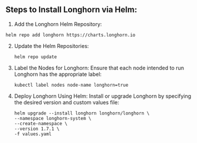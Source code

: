 ## Steps to Install Longhorn via Helm:

1. Add the Longhorn Helm Repository:

`helm repo add longhorn https://charts.longhorn.io`

2. Update the Helm Repositories:
   
   `helm repo update`

3. Label the Nodes for Longhorn: Ensure that each node intended to run Longhorn has the appropriate label:
   
   `kubectl label nodes node-name longhorn=true`

4. Deploy Longhorn Using Helm: Install or upgrade Longhorn by specifying the desired version and custom values file:
    ```
    helm upgrade --install longhorn longhorn/longhorn \
    --namespace longhorn-system \
    --create-namespace \
    --version 1.7.1 \
    -f values.yaml
    ```


